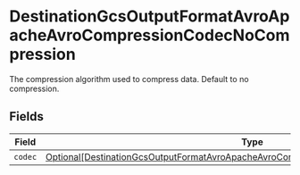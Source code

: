 # DestinationGcsOutputFormatAvroApacheAvroCompressionCodecNoCompression

The compression algorithm used to compress data. Default to no compression.


## Fields

| Field                                                                                                                                                                                     | Type                                                                                                                                                                                      | Required                                                                                                                                                                                  | Description                                                                                                                                                                               |
| ----------------------------------------------------------------------------------------------------------------------------------------------------------------------------------------- | ----------------------------------------------------------------------------------------------------------------------------------------------------------------------------------------- | ----------------------------------------------------------------------------------------------------------------------------------------------------------------------------------------- | ----------------------------------------------------------------------------------------------------------------------------------------------------------------------------------------- |
| `codec`                                                                                                                                                                                   | [Optional[DestinationGcsOutputFormatAvroApacheAvroCompressionCodecNoCompressionCodec]](../../models/shared/destinationgcsoutputformatavroapacheavrocompressioncodecnocompressioncodec.md) | :heavy_minus_sign:                                                                                                                                                                        | N/A                                                                                                                                                                                       |